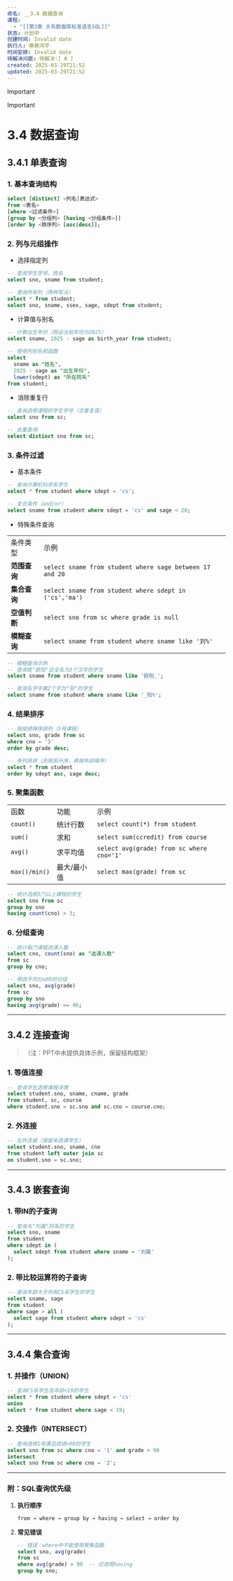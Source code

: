 ```yaml
---
命名: __3.4 数据查询
课程:
  - "[[第3章 关系数据库标准语言SQL]]"
状态: 计划中
创建时间: Invalid date
执行人: 蔡蔡鸿宇
时间安排: Invalid date
待解决问题: 待解决:[ 0 ]
created: 2025-03-29T21:52
updated: 2025-03-29T21:52
---
```

> [!important]

> [!important]

# 3.4 数据查询

## 3.4.1 单表查询

### 1. 基本查询结构

```SQL
select [distinct] <列名|表达式>
from <表名>
[where <过滤条件>]
[group by <分组列> [having <分组条件>]]
[order by <排序列> [asc|desc]];
```

### 2. 列与元组操作

- 选择指定列

```SQL
-- 查询学生学号、姓名
select sno, sname from student;

-- 查询所有列（两种写法）
select * from student;
select sno, sname, ssex, sage, sdept from student;
```

- 计算值与别名

```SQL
-- 计算出生年份（假设当前年份为2025）
select sname, 2025 - sage as birth_year from student;

-- 使用列别名和函数
select
  sname as "姓名",
  2025 - sage as "出生年份",
  lower(sdept) as "所在院系"
from student;
```

- 消除重复行

```SQL
-- 查询选修课程的学生学号（含重复值）
select sno from sc;

-- 去重查询
select distinct sno from sc;
```

### 3. 条件过滤

- 基本条件

```SQL
-- 查询计算机科学系学生
select * from student where sdept = 'cs';

-- 复合条件（and/or）
select sname from student where sdept = 'cs' and sage < 20;
```

- 特殊条件查询

|   |   |
|---|---|
|条件类型|示例|
|**范围查询**|`select sname from student where sage between 17 and 20`|
|**集合查询**|`select sname from student where sdept in ('cs','ma')`|
|**空值判断**|`select sno from sc where grade is null`|
|**模糊查询**|`select sname from student where sname like '刘%'`|

```SQL
-- 模糊查询示例
-- 查询姓"欧阳"且全名为3个汉字的学生
select sname from student where sname like '欧阳_';

-- 查询名字中第2个字为"阳"的学生
select sname from student where sname like '_阳%';
```

### 4. 结果排序

```SQL
-- 按成绩降序排列（3号课程）
select sno, grade from sc
where cno = '3'
order by grade desc;

-- 多列排序（先按系升序，再按年龄降序）
select * from student
order by sdept asc, sage desc;
```

### 5. 聚集函数

|   |   |   |
|---|---|---|
|函数|功能|示例|
|`count()`|统计行数|`select count(*) from student`|
|`sum()`|求和|`select sum(ccredit) from course`|
|`avg()`|求平均值|`select avg(grade) from sc where cno='1'`|
|`max()/min()`|最大/最小值|`select max(grade) from sc`|

```SQL
-- 统计选修3门以上课程的学生
select sno from sc
group by sno
having count(cno) > 3;
```

### 6. 分组查询

```SQL
-- 统计每门课程选课人数
select cno, count(sno) as "选课人数"
from sc
group by cno;

-- 筛选平均分≥90的分组
select sno, avg(grade)
from sc
group by sno
having avg(grade) >= 90;
```

---

## 3.4.2 连接查询

> （注：PPT中未提供具体示例，保留结构框架）

### 1. 等值连接

```SQL
-- 查询学生选修课程详情
select student.sno, sname, cname, grade
from student, sc, course
where student.sno = sc.sno and sc.cno = course.cno;
```

### 2. 外连接

```SQL
-- 左外连接（保留未选课学生）
select student.sno, sname, cno
from student left outer join sc
on student.sno = sc.sno;
```

---

## 3.4.3 嵌套查询

### 1. 带IN的子查询

```SQL
-- 查询与"刘晨"同系的学生
select sno, sname
from student
where sdept in (
  select sdept from student where sname = '刘晨'
);
```

### 2. 带比较运算符的子查询

```SQL
-- 查询年龄大于所有CS系学生的学生
select sname, sage
from student
where sage > all (
  select sage from student where sdept = 'cs'
);
```

---

## 3.4.4 集合查询

### 1. 并操作（UNION）

```SQL
-- 查询CS系学生及年龄<19的学生
select * from student where sdept = 'cs'
union
select * from student where sage < 19;
```

### 2. 交操作（INTERSECT）

```SQL
-- 查询选修1号课且成绩>90的学生
select sno from sc where cno = '1' and grade > 90
intersect
select sno from sc where cno = '2';
```

---

### 附：SQL查询优先级

1. **执行顺序**
    
    `from → where → group by → having → select → order by`
    
2. **常见错误**
    
    ```SQL
    -- 错误：where中不能使用聚集函数
    select sno, avg(grade)
    from sc
    where avg(grade) > 90  -- 应改用having
    group by sno;
    ```